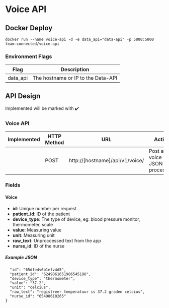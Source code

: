 # Voice API
## Docker Deploy
```docker run --name voice-api -d -e data_api="data-api" -p 5000:5000 team-connected/voice-api```

### Environment Flags
| Flag | Description |
| ------------- | ------------- |
| data_api| The hostname or IP to the Data-API|


## API Design
Implemented will be marked with :heavy_check_mark:

### Voice API
| Implemented | HTTP Method | URL | Action |
| ------------- | ------------- | ------------- | ------------- |
|  | POST | http://[hostname]/api/v1/voice/ | Post a voice JSON for processing |


### Fields
#### Voice
* **id**: Unique number per request
* **patient_id**: ID of the patient
* **device_type**: The type of device, eg: blood pressure monitor, thermometer, scale
* **value**: Measuring value
* **unit**: Measuring unit
* **raw_text**: Unproccessed text from the app
* **nurse_id**: ID of the nurse

##### Example JSON
```{
  "id": "65dfe4v6b1efv4d5",
  "patient_id": "6249861651986545198",
  "device_type": "thermometer",
  "value": "37.2",
  "unit": "celcius",
  "raw_text": "registreer temperatuur is 37.2 graden celcius",
  "nurse_id": "65498610265"
}
```
